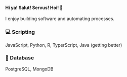 #### Hi ya! Salut! Servus! Hoi!  👋

I enjoy building software and automating processes.

### :computer: Scripting

JavaScript, Python, R, TyperScript, Java (getting better)

### :thread: Database

PostgreSQL, MongoDB


<!--
**bayoishola20/bayoishola20** is a ✨ _special_ ✨ repository because its `README.md` (this file) appears on your GitHub profile.

Here are some ideas to get you started:

- 🔭 I’m currently working on ...
- 🌱 I’m currently learning ...
- 👯 I’m looking to collaborate on ...
- 🤔 I’m looking for help with ...
- 💬 Ask me about ...
- 📫 How to reach me: ...
- 😄 Pronouns: ...
- ⚡ Fun fact: ...
-->
